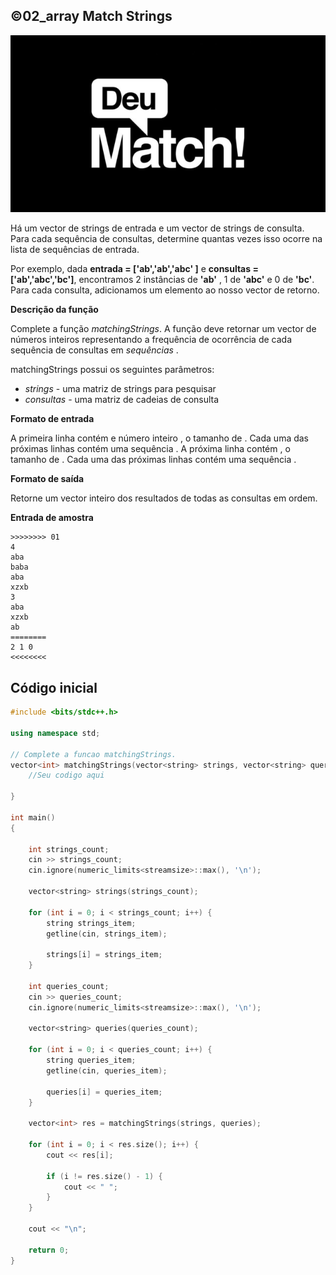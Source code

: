 ## ©02_array Match Strings

![](__capa.jpg)

Há um vector de strings de entrada e um vector de strings de consulta. Para cada sequência de consultas, determine quantas vezes isso ocorre na lista de sequências de entrada.

Por exemplo, dada  **entrada = ['ab','ab','abc' ]** e **consultas = ['ab','abc','bc']**, encontramos 2 instâncias de **'ab'** , 1 de **'abc'** e 0 de **'bc'**. Para cada consulta, adicionamos um elemento ao nosso vector de retorno. 

**Descrição da função**

Complete a função *matchingStrings*. A função deve retornar um vector de números inteiros representando a frequência de ocorrência de cada sequência de consultas em *sequências* .

matchingStrings possui os seguintes parâmetros:

- *strings* - uma matriz de strings para pesquisar
- *consultas* - uma matriz de cadeias de consulta

**Formato de entrada**

A primeira linha contém e número inteiro , o tamanho de . Cada uma das próximas linhas contém uma sequência . A próxima linha contém , o tamanho de . Cada uma das próximas linhas contém uma sequência . 

**Formato de saída**

Retorne um vector inteiro dos resultados de todas as consultas em ordem.

**Entrada de amostra**

```
>>>>>>>> 01
4 
aba 
baba 
aba 
xzxb 
3 
aba 
xzxb 
ab
========
2 1 0
<<<<<<<<
```

## Código inicial

```cpp
#include <bits/stdc++.h>

using namespace std;

// Complete a funcao matchingStrings.
vector<int> matchingStrings(vector<string> strings, vector<string> queries) {
    //Seu codigo aqui
    
}

int main()
{

    int strings_count;
    cin >> strings_count;
    cin.ignore(numeric_limits<streamsize>::max(), '\n');

    vector<string> strings(strings_count);

    for (int i = 0; i < strings_count; i++) {
        string strings_item;
        getline(cin, strings_item);

        strings[i] = strings_item;
    }

    int queries_count;
    cin >> queries_count;
    cin.ignore(numeric_limits<streamsize>::max(), '\n');

    vector<string> queries(queries_count);

    for (int i = 0; i < queries_count; i++) {
        string queries_item;
        getline(cin, queries_item);

        queries[i] = queries_item;
    }

    vector<int> res = matchingStrings(strings, queries);

    for (int i = 0; i < res.size(); i++) {
        cout << res[i];

        if (i != res.size() - 1) {
            cout << " ";
        }
    }

    cout << "\n";

    return 0;
}

```



